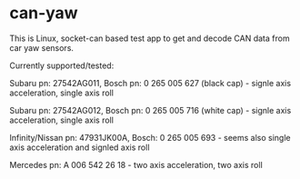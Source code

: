 # can-yaw

This is Linux, socket-can based test app to get and decode CAN data from car yaw sensors.

Currently supported/tested:

 Subaru pn: 27542AG011, Bosch pn: 0 265 005 627 (black cap) - signle axis acceleration, single axis roll
 
 Subaru pn: 27542AG012, Bosch pn: 0 265 005 716 (white cap) - signle axis acceleration, single axis roll
 
 Infinity/Nissan pn: 47931JK00A, Bosch: 0 265 005 693 - seems also single axis acceleration and signled axis roll
 
 Mercedes pn: A 006 542 26 18 - two axis acceleration, two axis roll
